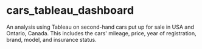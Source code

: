 # cars_tableau_dashboard
An analysis using Tableau on second-hand cars put up for sale in USA and Ontario, Canada. This includes the cars' mileage, price, year of registration, brand, model, and insurance status.
